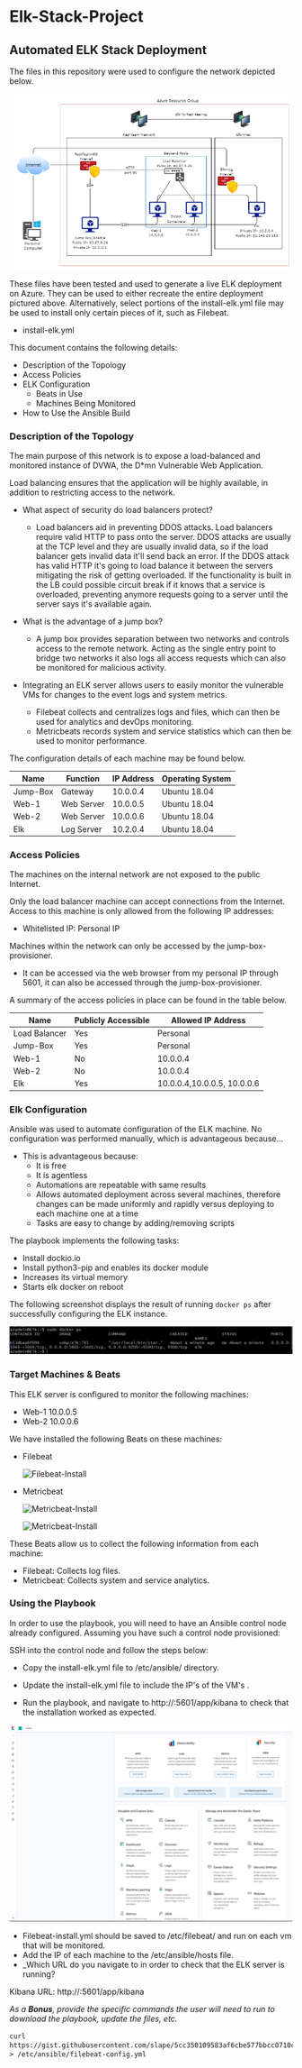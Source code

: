 # Elk-Stack-Project
## Automated ELK Stack Deployment

The files in this repository were used to configure the network depicted below.

![Red-Team Network Diagram](Diagrams/Elkstack.png)



These files have been tested and used to generate a live ELK deployment on Azure. They can be used to either recreate the entire deployment pictured above. Alternatively, select portions of the install-elk.yml file may be used to install only certain pieces of it, such as Filebeat.

  - install-elk.yml

This document contains the following details:
- Description of the Topology
- Access Policies
- ELK Configuration
  - Beats in Use
  - Machines Being Monitored
- How to Use the Ansible Build


### Description of the Topology

The main purpose of this network is to expose a load-balanced and monitored instance of DVWA, the D*mn Vulnerable Web Application.

Load balancing ensures that the application will be highly available, in addition to restricting access to the network.
- What aspect of security do load balancers protect?
     - Load balancers aid in preventing DDOS attacks.  Load balancers require valid HTTP to pass onto the server. DDOS attacks are usually at the TCP level and they are usually invalid data, so if the load balancer gets invalid data it'll send back an error.  If the DDOS attack has valid HTTP it's going to load balance it between the servers mitigating the risk of getting overloaded.  If the functionality is built in the LB could possible circuit break if it knows that a service is overloaded, preventing anymore requests going to a server until the server says it's available again. 

- What is the advantage of a jump box?
     - A jump box provides separation between two networks and controls access to the remote network. Acting as the single entry point to bridge two networks it also logs all access requests which can also be monitored for malicious activity.
  

- Integrating an ELK server allows users to easily monitor the vulnerable VMs for changes to the event logs and system metrics.
     - Filebeat collects and centralizes logs and files, which can then be used for analytics and devOps monitoring.
     - Metricbeats records system and service statistics which can then be used to monitor performance.

The configuration details of each machine may be found below.

| Name     | Function   | IP Address | Operating System |
|----------|------------|------------|------------------|
| Jump-Box | Gateway    | 10.0.0.4   | Ubuntu 18.04     |
| Web-1    | Web Server | 10.0.0.5   | Ubuntu 18.04     |
| Web-2    | Web Server | 10.0.0.6   | Ubuntu 18.04     |
| Elk      | Log Server | 10.2.0.4   | Ubuntu 18.04     |

### Access Policies

The machines on the internal network are not exposed to the public Internet. 

Only the load balancer machine can accept connections from the Internet. Access to this machine is only allowed from the following IP addresses: 
- Whitelisted IP: Personal IP

Machines within the network can only be accessed by the jump-box-provisioner.
- It can be accessed via the web browser from my personal IP through 5601, it can also be accessed through the jump-box-provisioner. 

A summary of the access policies in place can be found in the table below.

| Name          | Publicly Accessible | Allowed IP Address          |
|---------------|---------------------|-----------------------------|
| Load Balancer | Yes                 | Personal                    |
| Jump-Box      | Yes                 | Personal                    |
| Web-1         | No                  | 10.0.0.4                    |
| Web-2         | No                  | 10.0.0.4                    |
| Elk           | Yes                 | 10.0.0.4,10.0.0.5, 10.0.0.6 |

### Elk Configuration

Ansible was used to automate configuration of the ELK machine. No configuration was performed manually, which is advantageous because...
- This is advantageous because:
  - It is free
  - It is agentless
  - Automations are repeatable with same results
  - Allows automated deployment across several machines, therefore changes can be made uniformly and rapidly    versus deploying to each machine one at a time
  - Tasks are easy to change by adding/removing scripts
  

The playbook implements the following tasks:

- Install dockio.io
- Install python3-pip and enables its docker module
- Increases its virtual memory
- Starts elk docker on reboot

The following screenshot displays the result of running `docker ps` after successfully configuring the ELK instance.

![TODO: Update the path with the name of your screenshot of docker ps output](Diagrams/elk_docker.PNG)

### Target Machines & Beats
This ELK server is configured to monitor the following machines:
- Web-1 10.0.0.5
-  Web-2 10.0.0.6

We have installed the following Beats on these machines:
- Filebeat
 
  ![Filebeat-Install](Ansible/FilebeatInstall.yml)

- Metricbeat
 
   ![Metricbeat-Install](Ansible/MetricbeatConfig.yml)
 
   ![Metricbeat-Install](Ansible/MetricbeatInstall.yml)

These Beats allow us to collect the following information from each machine:
- Filebeat: Collects log files.
- Metricbeat: Collects system and service analytics.

### Using the Playbook
In order to use the playbook, you will need to have an Ansible control node already configured. Assuming you have such a control node provisioned: 

SSH into the control node and follow the steps below:
- Copy the install-elk.yml file to /etc/ansible/ directory.
  
- Update the install-elk.yml file to include the IP's of the VM's .
- Run the playbook, and navigate to http://<elk-IP>:5601/app/kibana to check that the installation worked as expected.

![kibana](Diagrams/kibana.PNG)

- Filebeat-install.yml should be saved to /etc/filebeat/ and run on each vm that will be monitored.
- Add the IP of each machine to the /etc/ansible/hosts file.
- _Which URL do you navigate to in order to check that the ELK server is running?

Kibana URL: http://:5601/app/kibana

_As a **Bonus**, provide the specific commands the user will need to run to download the playbook, update the files, etc._

 ```
curl https://gist.githubusercontent.com/slape/5cc350109583af6cbe577bbcc0710c93/raw/eca603b72586fbe148c11f9c87bf96a63cb25760/Filebeat > /etc/ansible/filebeat‐config.yml
```